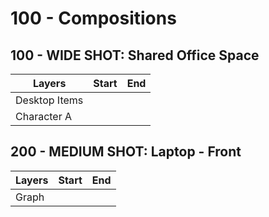 # 100 - Compositions

## 100 - WIDE SHOT: Shared Office Space

| Layers | Start | End |
| --- | --- | --- |
| Desktop Items  | | |
| Character A | | |

## 200 - MEDIUM SHOT: Laptop - Front

| Layers | Start | End |
| --- | --- | --- |
|  Graph  | | |